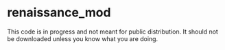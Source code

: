 # renaissance_mod

This code is in progress and not meant for public distribution. It should not be downloaded unless you know what you are doing.

